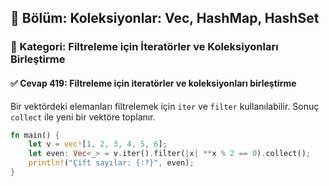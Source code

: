 ## 📘 Bölüm: Koleksiyonlar: Vec, HashMap, HashSet
### 🔹 Kategori: Filtreleme için İteratörler ve Koleksiyonları Birleştirme
#### ✅ Cevap 419: Filtreleme için iteratörler ve koleksiyonları birleştirme

Bir vektördeki elemanları filtrelemek için `iter` ve `filter` kullanılabilir. Sonuç `collect` ile yeni bir vektöre toplanır.

```rust
fn main() {
    let v = vec![1, 2, 3, 4, 5, 6];
    let even: Vec<_> = v.iter().filter(|x| **x % 2 == 0).collect();
    println!("Çift sayılar: {:?}", even);
}
```
